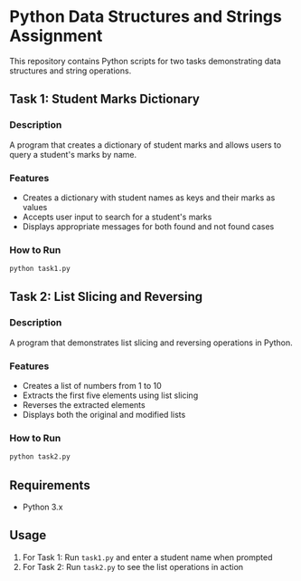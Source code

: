 # Python Data Structures and Strings Assignment

This repository contains Python scripts for two tasks demonstrating data structures and string operations.

## Task 1: Student Marks Dictionary

### Description
A program that creates a dictionary of student marks and allows users to query a student's marks by name.

### Features
- Creates a dictionary with student names as keys and their marks as values
- Accepts user input to search for a student's marks
- Displays appropriate messages for both found and not found cases

### How to Run
```bash
python task1.py
```

## Task 2: List Slicing and Reversing

### Description
A program that demonstrates list slicing and reversing operations in Python.

### Features
- Creates a list of numbers from 1 to 10
- Extracts the first five elements using list slicing
- Reverses the extracted elements
- Displays both the original and modified lists

### How to Run
```bash
python task2.py
```

## Requirements
- Python 3.x

## Usage
1. For Task 1: Run `task1.py` and enter a student name when prompted
2. For Task 2: Run `task2.py` to see the list operations in action